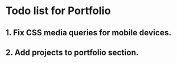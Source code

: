 # Todo list for Portfolio
## 1. Fix CSS media queries for mobile devices.
#### 
## 2. Add projects to portfolio section.
#### 
